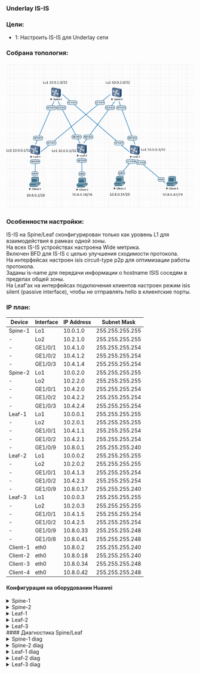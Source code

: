 ### Underlay IS-IS

### Цели:
- 1: Настроить IS-IS для Underlay сети

### Собрана топология:
![img_1.png](main_topology2.png)

### Особенности настройки:
IS-IS на Spine/Leaf сконфигурирован только как уровень L1 для взаимодействия в рамках одной зоны.<br>
На всех IS-IS устройствах настроена Wide метрика.<br>
Включен BFD для IS-IS с целью улучшения сходимости протокола.<br>
На интерфейсах настроен isis circuit-type p2p для оптимизации работы протокола.<br>
Заданы is-name для передачи информации о hostname ISIS соседям в пределах общей зоны.<br>
На Leaf'ах на интерфейсах подключения клиентов настроен режим isis silent (passive interface), чтобы не отправлять hello в клиентские порты.<br>

### IP план:
Device|Interface|IP Address|Subnet Mask
---|---|---|---
Spine-1|Lo1|10.0.1.0|255.255.255.255
-|Lo2|10.2.1.0|255.255.255.255
-|GE1/0/1|10.4.1.0|255.255.255.254
-|GE1/0/2|10.4.1.2|255.255.255.254
-|GE1/0/3|10.4.1.4|255.255.255.254
Spine-2|Lo1|10.0.2.0|255.255.255.255
-|Lo2|10.2.2.0|255.255.255.255
-|GE1/0/1|10.4.2.0|255.255.255.254
-|GE1/0/2|10.4.2.2|255.255.255.254
-|GE1/0/3|10.4.2.4|255.255.255.254
Leaf-1|Lo1|10.0.0.1|255.255.255.255
-|Lo2|10.2.0.1|255.255.255.255
-|GE1/0/1|10.4.1.1|255.255.255.254
-|GE1/0/2|10.4.2.1|255.255.255.254
-|GE1/0/9|10.8.0.1|255.255.255.240
Leaf-2|Lo1|10.0.0.2|255.255.255.255
-|Lo2|10.2.0.2|255.255.255.255
-|GE1/0/1|10.4.1.3|255.255.255.254
-|GE1/0/2|10.4.2.3|255.255.255.254
-|GE1/0/9|10.8.0.17|255.255.255.240
Leaf-3|Lo1|10.0.0.3|255.255.255.255
-|Lo2|10.2.0.3|255.255.255.255
-|GE1/0/1|10.4.1.5|255.255.255.254
-|GE1/0/2|10.4.2.5|255.255.255.254
-|GE1/0/9|10.8.0.33|255.255.255.248
-|GE1/0/8|10.8.0.41|255.255.255.248
Client-1|eth0|10.8.0.2|255.255.255.240
Client-2|eth0|10.8.0.18|255.255.255.240
Client-3|eth0|10.8.0.34|255.255.255.248
Client-4|eth0|10.8.0.42|255.255.255.248

#### Конфигурация на оборудовании Huawei
<details>
<summary> Spine-1 </summary>
#<br>
sysname Spine-1<br>
#<br>
bfd<br>
#<br>
isis 33<br>         
 is-level level-1<br>
 cost-style wide<br>
 network-entity 49.0052.0100.0000.1000.00<br>
 is-name Spine-1<br>
#<br>
interface GE1/0/1<br>
 undo portswitch<br>
 description to Leaf-1<br>
 undo shutdown<br>
 ip address 10.4.1.0 255.255.255.254<br>
 isis enable 33<br>
 isis circuit-type p2p<br>
 isis bfd static<br>
#<br>
interface GE1/0/2<br>
 undo portswitch<br>
 description to Leaf-2<br>
 undo shutdown<br>
 ip address 10.4.1.2 255.255.255.254<br>
 isis enable 33<br>
 isis circuit-type p2p<br>
 isis bfd static<br>
#<br>
interface GE1/0/3<br>
 undo portswitch<br>
 description to Leaf-3<br>
 undo shutdown<br>
 ip address 10.4.1.4 255.255.255.254<br>
 isis enable 33<br>
 isis circuit-type p2p<br>
 isis bfd static<br>
#<br>
interface LoopBack1<br>
 description underlay<br>
 ip address 10.0.1.0 255.255.255.255<br>
 isis enable 33<br>
#<br>
interface LoopBack2<br>
 description overlay<br>
 ip address 10.2.1.0 255.255.255.255<br>
 isis enable 33<br>
#<br>
bfd To_Leaf-1 bind peer-ip 10.4.1.1 interface GE1/0/1<br>
 discriminator local 101<br>
 discriminator remote 11<br>
#<br>
bfd To_Leaf-2 bind peer-ip 10.4.1.3 interface GE1/0/2<br>
 discriminator local 201<br>
 discriminator remote 21<br>
#<br>
bfd To_Leaf-3 bind peer-ip 10.4.1.5 interface GE1/0/3<br>
 discriminator local 301<br>
 discriminator remote 31<br>
#<br>
</details>
<details>
<summary> Spine-2 </summary>
#<br>
sysname Spine-2<br>
#<br>
bfd<br>
#<br>
isis 33<br>         
 is-level level-1<br>
 cost-style wide<br>
 network-entity 49.0052.0100.0000.2000.00<br>
 is-name Spine-2<br>
#<br>
interface GE1/0/1<br>
 undo portswitch<br>
 description to Leaf-1<br>
 undo shutdown<br>
 ip address 10.4.2.0 255.255.255.254<br>
 isis enable 33<br>
 isis circuit-type p2p<br>
 isis bfd static<br>
#<br>
interface GE1/0/2<br>
 undo portswitch<br>
 description to Leaf-2<br>
 undo shutdown<br>
 ip address 10.4.2.2 255.255.255.254<br>
 isis enable 33<br>
 isis circuit-type p2p<br>
 isis bfd static<br>
#<br>
interface GE1/0/3<br>
 undo portswitch<br>
 description to Leaf-3<br>
 undo shutdown<br>
 ip address 10.4.2.4 255.255.255.254<br>
 isis enable 33<br>
 isis circuit-type p2p<br>
 isis bfd static<br>
#<br>
interface LoopBack1<br>
 description underlay<br>
 ip address 10.0.2.0 255.255.255.255<br>
 isis enable 33<br>
#<br>
interface LoopBack2<br>
 description overlay<br>
 ip address 10.2.2.0 255.255.255.255<br>
 isis enable 33<br>
#<br>
bfd To_Leaf-1 bind peer-ip 10.4.2.1 interface GE1/0/1<br>
 discriminator local 102<br>
 discriminator remote 12<br>
#<br>
bfd To_Leaf-2 bind peer-ip 10.4.2.3 interface GE1/0/2<br>
 discriminator local 202<br>
 discriminator remote 22<br>
#<br>
bfd To_Leaf-3 bind peer-ip 10.4.2.5 interface GE1/0/3<br>
 discriminator local 302<br>
 discriminator remote 32<br>
#<br>
</details>
<details>
<summary> Leaf-1 </summary>
#<br>
sysname Leaf-1<br>
#<br>
bfd<br>
#<br>
isis 33<br>
 is-level level-1<br>
 cost-style wide<br>
 network-entity 49.0052.0100.0000.0001.00<br>
 is-name Leaf-1<br>
#<br>
interface GE1/0/1<br>
 undo portswitch<br>
 description to Spine-1<br>
 undo shutdown<br>
 ip address 10.4.1.1 255.255.255.254<br>
 isis enable 33<br>
 isis circuit-type p2p<br>
 isis bfd static<br>
#<br>
interface GE1/0/2<br>
 undo portswitch<br>
 description to Spine-2<br>
 undo shutdown<br>
 ip address 10.4.2.1 255.255.255.254<br>
 isis enable 33<br>
 isis circuit-type p2p<br>
 isis bfd static<br>
#<br>
interface GE1/0/9<br>
 undo portswitch<br>
 description to Client-1<br>
 undo shutdown<br>
 ip address 10.8.0.1 255.255.255.240<br>
 isis enable 33<br>
 isis silent <br>
#<br>
interface LoopBack1<br>
 description underlay<br>
 ip address 10.0.0.1 255.255.255.255<br>
 isis enable 33<br>
#<br>
interface LoopBack2<br>
 description overlay<br>
 ip address 10.2.0.1 255.255.255.255<br>
 isis enable 33<br>
#<br>
bfd to_Spine-1 bind peer-ip 10.4.1.0 interface GE1/0/1<br>
 discriminator local 11<br>
 discriminator remote 101<br>
#<br>
bfd to_Spine-2 bind peer-ip 10.4.2.0 interface GE1/0/2<br>
 discriminator local 12<br>
 discriminator remote 102<br>
#<br>
</details>
<details>
<summary> Leaf-2 </summary>
#<br>
sysname Leaf-2<br>
#<br>
bfd<br>
#<br>
isis 33<br>
 is-level level-1<br>
 cost-style wide<br>
 network-entity 49.0052.0100.0000.0002.00<br>
 is-name Leaf-2<br>
#<br>
interface GE1/0/1<br>
 undo portswitch<br>
 description to Spine-1<br>
 undo shutdown<br>
 ip address 10.4.1.3 255.255.255.254<br>
 isis enable 33<br>
 isis circuit-type p2p<br>
 isis bfd static<br>
#<br>
interface GE1/0/2<br>
 undo portswitch<br>
 description to Spine-2<br>
 undo shutdown<br>
 ip address 10.4.2.3 255.255.255.254<br>
 isis enable 33<br>
 isis circuit-type p2p<br>
 isis bfd static<br>
#<br>
interface GE1/0/9<br>
 undo portswitch<br>
 description to Client-2<br>
 undo shutdown<br>
 ip address 10.8.0.17 255.255.255.240<br>
 isis enable 33<br>
 isis silent <br>
#<br>
interface LoopBack1<br>
 description underlay<br>
 ip address 10.0.0.2 255.255.255.255<br>
 isis enable 33<br>
#<br>
interface LoopBack2<br>
 description overlay<br>
 ip address 10.2.0.2 255.255.255.255<br>
 isis enable 33<br>
#<br>
bfd to_Spine-1 bind peer-ip 10.4.1.2 interface GE1/0/1<br>
 discriminator local 21<br>
 discriminator remote 201<br>
#<br>
bfd to_Spine-2 bind peer-ip 10.4.2.2 interface GE1/0/2<br>
 discriminator local 22<br>
 discriminator remote 202<br>
#<br>
</details>
<details>
<summary> Leaf-3 </summary>
#<br>
 sysname Leaf-3<br>
#<br>
bfd<br>
#<br>
isis 33<br>
 is-level level-1<br>
 cost-style wide<br>
 network-entity 49.0052.0100.0000.0003.00<br>
 is-name Leaf-3<br>
#<br>
interface GE1/0/1<br>
 undo portswitch<br>
 description to Spine-1<br>
 undo shutdown<br>
 ip address 10.4.1.5 255.255.255.254<br>
 isis enable 33<br>
 isis circuit-type p2p<br>
 isis bfd static<br>
#<br>
interface GE1/0/2<br>
 undo portswitch<br>
 description to Spine-2<br>
 undo shutdown<br>
 ip address 10.4.2.5 255.255.255.254<br>
 isis enable 33<br>
 isis circuit-type p2p<br>
 isis bfd static<br>
#<br>
interface GE1/0/8<br>
 undo portswitch<br>
 description to Client-4<br>
 undo shutdown<br>
 ip address 10.8.0.41 255.255.255.248<br>
 isis enable 33<br>
 isis silent <br>
#<br>
interface GE1/0/9<br>
 undo portswitch<br>
 description to Client-3<br>
 undo shutdown<br>
 ip address 10.8.0.33 255.255.255.248<br>
 isis enable 33<br>
 isis silent <br>
#<br>
interface LoopBack1<br>
 description underlay<br>
 ip address 10.0.0.3 255.255.255.255<br>
 isis enable 33<br>
#<br>
interface LoopBack2<br>
 description overlay<br>
 ip address 10.2.0.3 255.255.255.255<br>
 isis enable 33 <br>
#<br>
bfd to_Spine-1 bind peer-ip 10.4.1.4 interface GE1/0/1<br>
 discriminator local 31<br>
 discriminator remote 301<br>
#<br>
bfd to_Spine-2 bind peer-ip 10.4.2.4 interface GE1/0/2<br>
 discriminator local 32<br>
 discriminator remote 302<br>
#<br>
</details>
#### Диагностика Spine/Leaf

<details>
<summary> Spine-1 diag </summary>
 
 ```
<Spine-1>display ip routing-table
Proto: Protocol        Pre: Preference
Route Flags: R - relay, D - download to fib, T - to vpn-instance, B - black hole route
------------------------------------------------------------------------------
Routing Table : _public_
         Destinations : 27       Routes : 31        

Destination/Mask    Proto   Pre  Cost        Flags NextHop         Interface

       10.0.0.1/32  ISIS-L1 15   10            D   10.4.1.1        GE1/0/1
       10.0.0.2/32  ISIS-L1 15   10            D   10.4.1.3        GE1/0/2
       10.0.0.3/32  ISIS-L1 15   10            D   10.4.1.5        GE1/0/3
       10.0.1.0/32  Direct  0    0             D   127.0.0.1       LoopBack1
       10.0.2.0/32  ISIS-L1 15   20            D   10.4.1.1        GE1/0/1
                    ISIS-L1 15   20            D   10.4.1.3        GE1/0/2
                    ISIS-L1 15   20            D   10.4.1.5        GE1/0/3
       10.2.0.1/32  ISIS-L1 15   10            D   10.4.1.1        GE1/0/1
       10.2.0.2/32  ISIS-L1 15   10            D   10.4.1.3        GE1/0/2
       10.2.0.3/32  ISIS-L1 15   10            D   10.4.1.5        GE1/0/3
       10.2.1.0/32  Direct  0    0             D   127.0.0.1       LoopBack2
       10.2.2.0/32  ISIS-L1 15   20            D   10.4.1.1        GE1/0/1
                    ISIS-L1 15   20            D   10.4.1.3        GE1/0/2
                    ISIS-L1 15   20            D   10.4.1.5        GE1/0/3
       10.4.1.0/31  Direct  0    0             D   10.4.1.0        GE1/0/1
       10.4.1.0/32  Direct  0    0             D   127.0.0.1       GE1/0/1
       10.4.1.2/31  Direct  0    0             D   10.4.1.2        GE1/0/2
       10.4.1.2/32  Direct  0    0             D   127.0.0.1       GE1/0/2
       10.4.1.4/31  Direct  0    0             D   10.4.1.4        GE1/0/3
       10.4.1.4/32  Direct  0    0             D   127.0.0.1       GE1/0/3
       10.4.2.0/31  ISIS-L1 15   20            D   10.4.1.1        GE1/0/1
       10.4.2.2/31  ISIS-L1 15   20            D   10.4.1.3        GE1/0/2
       10.4.2.4/31  ISIS-L1 15   20            D   10.4.1.5        GE1/0/3
       10.8.0.0/28  ISIS-L1 15   20            D   10.4.1.1        GE1/0/1
      10.8.0.16/28  ISIS-L1 15   20            D   10.4.1.3        GE1/0/2
      10.8.0.32/29  ISIS-L1 15   20            D   10.4.1.5        GE1/0/3
      10.8.0.40/29  ISIS-L1 15   20            D   10.4.1.5        GE1/0/3
      127.0.0.0/8   Direct  0    0             D   127.0.0.1       InLoopBack0
      127.0.0.1/32  Direct  0    0             D   127.0.0.1       InLoopBack0
127.255.255.255/32  Direct  0    0             D   127.0.0.1       InLoopBack0
255.255.255.255/32  Direct  0    0             D   127.0.0.1       InLoopBack0

<Spine-1>display isis peer 

Peer Information for ISIS(33)
--------------------------------------------------------------------------------
                         
  System Id     Interface       Circuit Id        State HoldTime(s) Type     PRI
--------------------------------------------------------------------------------
Leaf-1          GE1/0/1         0000000006         Up            28 L1       -- 
Leaf-2          GE1/0/2         0000000006         Up            30 L1       -- 
Leaf-3          GE1/0/3         0000000006         Up            29 L1       -- 

Total Peer(s): 3

<Spine-1>display isis bfd session all

BFD session information for ISIS(33)
------------------------------------------------------------------------------
Peer System ID : Leaf-1                Interface : GE1/0/1            
TX : 1000          BFD State : up      Peer IP Address : 10.4.1.1
RX : 1000          LocDis : 101        Local IP Address: 0.0.0.0
Multiplier : 3     RemDis : 11         Type : L1  
Diag : No diagnostic information
Peer System ID : Leaf-2                Interface : GE1/0/2            
TX : 1000          BFD State : up      Peer IP Address : 10.4.1.3
RX : 1000          LocDis : 201        Local IP Address: 0.0.0.0
Multiplier : 3     RemDis : 21         Type : L1  
Diag : No diagnostic information
Peer System ID : Leaf-3                Interface : GE1/0/3            
TX : 1000          BFD State : up      Peer IP Address : 10.4.1.5
RX : 1000          LocDis : 301        Local IP Address: 0.0.0.0
Multiplier : 3     RemDis : 31         Type : L1  
Diag : No diagnostic information
Total BFD session(s): 3
```
</details>
<details>
<summary> Spine-2 diag </summary>
 
 ```
<Spine-2>display ip routing-table 
Proto: Protocol        Pre: Preference
Route Flags: R - relay, D - download to fib, T - to vpn-instance, B - black hole route
------------------------------------------------------------------------------
Routing Table : _public_
         Destinations : 27       Routes : 31        

Destination/Mask    Proto   Pre  Cost        Flags NextHop         Interface

       10.0.0.1/32  ISIS-L1 15   10            D   10.4.2.1        GE1/0/1
       10.0.0.2/32  ISIS-L1 15   10            D   10.4.2.3        GE1/0/2
       10.0.0.3/32  ISIS-L1 15   10            D   10.4.2.5        GE1/0/3
       10.0.1.0/32  ISIS-L1 15   20            D   10.4.2.1        GE1/0/1
                    ISIS-L1 15   20            D   10.4.2.3        GE1/0/2
                    ISIS-L1 15   20            D   10.4.2.5        GE1/0/3
       10.0.2.0/32  Direct  0    0             D   127.0.0.1       LoopBack1
       10.2.0.1/32  ISIS-L1 15   10            D   10.4.2.1        GE1/0/1
       10.2.0.2/32  ISIS-L1 15   10            D   10.4.2.3        GE1/0/2
       10.2.0.3/32  ISIS-L1 15   10            D   10.4.2.5        GE1/0/3
       10.2.1.0/32  ISIS-L1 15   20            D   10.4.2.1        GE1/0/1
                    ISIS-L1 15   20            D   10.4.2.3        GE1/0/2
                    ISIS-L1 15   20            D   10.4.2.5        GE1/0/3
       10.2.2.0/32  Direct  0    0             D   127.0.0.1       LoopBack2
       10.4.1.0/31  ISIS-L1 15   20            D   10.4.2.1        GE1/0/1
       10.4.1.2/31  ISIS-L1 15   20            D   10.4.2.3        GE1/0/2
       10.4.1.4/31  ISIS-L1 15   20            D   10.4.2.5        GE1/0/3
       10.4.2.0/31  Direct  0    0             D   10.4.2.0        GE1/0/1
       10.4.2.0/32  Direct  0    0             D   127.0.0.1       GE1/0/1
       10.4.2.2/31  Direct  0    0             D   10.4.2.2        GE1/0/2
       10.4.2.2/32  Direct  0    0             D   127.0.0.1       GE1/0/2
       10.4.2.4/31  Direct  0    0             D   10.4.2.4        GE1/0/3
       10.4.2.4/32  Direct  0    0             D   127.0.0.1       GE1/0/3
       10.8.0.0/28  ISIS-L1 15   20            D   10.4.2.1        GE1/0/1
      10.8.0.16/28  ISIS-L1 15   20            D   10.4.2.3        GE1/0/2
      10.8.0.32/29  ISIS-L1 15   20            D   10.4.2.5        GE1/0/3
      10.8.0.40/29  ISIS-L1 15   20            D   10.4.2.5        GE1/0/3
      127.0.0.0/8   Direct  0    0             D   127.0.0.1       InLoopBack0
      127.0.0.1/32  Direct  0    0             D   127.0.0.1       InLoopBack0
127.255.255.255/32  Direct  0    0             D   127.0.0.1       InLoopBack0
255.255.255.255/32  Direct  0    0             D   127.0.0.1       InLoopBack0

<Spine-2>display isis peer 

Peer Information for ISIS(33)
--------------------------------------------------------------------------------
                         
  System Id     Interface       Circuit Id        State HoldTime(s) Type     PRI
--------------------------------------------------------------------------------
Leaf-1          GE1/0/1         0000000007         Up            28 L1       -- 
Leaf-2          GE1/0/2         0000000007         Up            25 L1       -- 
Leaf-3          GE1/0/3         0000000007         Up            24 L1       -- 

Total Peer(s): 3

<Spine-2>display isis bfd session all 

BFD session information for ISIS(33)
------------------------------------------------------------------------------
Peer System ID : Leaf-1                Interface : GE1/0/1            
TX : 1000          BFD State : up      Peer IP Address : 10.4.2.1
RX : 1000          LocDis : 102        Local IP Address: 0.0.0.0
Multiplier : 3     RemDis : 12         Type : L1  
Diag : No diagnostic information
Peer System ID : Leaf-2                Interface : GE1/0/2            
TX : 1000          BFD State : up      Peer IP Address : 10.4.2.3
RX : 1000          LocDis : 202        Local IP Address: 0.0.0.0
Multiplier : 3     RemDis : 22         Type : L1  
Diag : No diagnostic information
Peer System ID : Leaf-3                Interface : GE1/0/3            
TX : 1000          BFD State : up      Peer IP Address : 10.4.2.5
RX : 1000          LocDis : 302        Local IP Address: 0.0.0.0
Multiplier : 3     RemDis : 32         Type : L1  
Diag : No diagnostic information
Total BFD session(s): 3
```
</details>
<details>
<summary> Leaf-1 diag </summary>
 
 ```
<Leaf-1>display ip routing-table 
Proto: Protocol        Pre: Preference
Route Flags: R - relay, D - download to fib, T - to vpn-instance, B - black hole route
------------------------------------------------------------------------------
Routing Table : _public_
         Destinations : 28       Routes : 35        

Destination/Mask    Proto   Pre  Cost        Flags NextHop         Interface

       10.0.0.1/32  Direct  0    0             D   127.0.0.1       LoopBack1
       10.0.0.2/32  ISIS-L1 15   20            D   10.4.1.0        GE1/0/1
                    ISIS-L1 15   20            D   10.4.2.0        GE1/0/2
       10.0.0.3/32  ISIS-L1 15   20            D   10.4.1.0        GE1/0/1
                    ISIS-L1 15   20            D   10.4.2.0        GE1/0/2
       10.0.1.0/32  ISIS-L1 15   10            D   10.4.1.0        GE1/0/1
       10.0.2.0/32  ISIS-L1 15   10            D   10.4.2.0        GE1/0/2
       10.2.0.1/32  Direct  0    0             D   127.0.0.1       LoopBack2
       10.2.0.2/32  ISIS-L1 15   20            D   10.4.1.0        GE1/0/1
                    ISIS-L1 15   20            D   10.4.2.0        GE1/0/2
       10.2.0.3/32  ISIS-L1 15   20            D   10.4.1.0        GE1/0/1
                    ISIS-L1 15   20            D   10.4.2.0        GE1/0/2
       10.2.1.0/32  ISIS-L1 15   10            D   10.4.1.0        GE1/0/1
       10.2.2.0/32  ISIS-L1 15   10            D   10.4.2.0        GE1/0/2
       10.4.1.0/31  Direct  0    0             D   10.4.1.1        GE1/0/1
       10.4.1.1/32  Direct  0    0             D   127.0.0.1       GE1/0/1
       10.4.1.2/31  ISIS-L1 15   20            D   10.4.1.0        GE1/0/1
       10.4.1.4/31  ISIS-L1 15   20            D   10.4.1.0        GE1/0/1
       10.4.2.0/31  Direct  0    0             D   10.4.2.1        GE1/0/2
       10.4.2.1/32  Direct  0    0             D   127.0.0.1       GE1/0/2
       10.4.2.2/31  ISIS-L1 15   20            D   10.4.2.0        GE1/0/2
       10.4.2.4/31  ISIS-L1 15   20            D   10.4.2.0        GE1/0/2
       10.8.0.0/28  Direct  0    0             D   10.8.0.1        GE1/0/9
       10.8.0.1/32  Direct  0    0             D   127.0.0.1       GE1/0/9
      10.8.0.15/32  Direct  0    0             D   127.0.0.1       GE1/0/9
      10.8.0.16/28  ISIS-L1 15   30            D   10.4.1.0        GE1/0/1
                    ISIS-L1 15   30            D   10.4.2.0        GE1/0/2
      10.8.0.32/29  ISIS-L1 15   30            D   10.4.1.0        GE1/0/1
                    ISIS-L1 15   30            D   10.4.2.0        GE1/0/2
      10.8.0.40/29  ISIS-L1 15   30            D   10.4.1.0        GE1/0/1
                    ISIS-L1 15   30            D   10.4.2.0        GE1/0/2
      127.0.0.0/8   Direct  0    0             D   127.0.0.1       InLoopBack0
      127.0.0.1/32  Direct  0    0             D   127.0.0.1       InLoopBack0
127.255.255.255/32  Direct  0    0             D   127.0.0.1       InLoopBack0
255.255.255.255/32  Direct  0    0             D   127.0.0.1       InLoopBack0

<Leaf-1> display isis peer 

Peer Information for ISIS(33)
--------------------------------------------------------------------------------
                         
  System Id     Interface       Circuit Id        State HoldTime(s) Type     PRI
--------------------------------------------------------------------------------
Spine-1         GE1/0/1         0000000006         Up            22 L1       -- 
Spine-2         GE1/0/2         0000000006         Up            25 L1       -- 

Total Peer(s): 2

<Leaf-1>display isis bfd session all 

BFD session information for ISIS(33)
------------------------------------------------------------------------------
Peer System ID : Spine-1               Interface : GE1/0/1            
TX : 1000          BFD State : up      Peer IP Address : 10.4.1.0
RX : 1000          LocDis : 11         Local IP Address: 0.0.0.0
Multiplier : 3     RemDis : 101        Type : L1  
Diag : No diagnostic information
Peer System ID : Spine-2               Interface : GE1/0/2            
TX : 1000          BFD State : up      Peer IP Address : 10.4.2.0
RX : 1000          LocDis : 12         Local IP Address: 0.0.0.0
Multiplier : 3     RemDis : 102        Type : L1  
Diag : No diagnostic information
Total BFD session(s): 2
```
</details>
<details>
<summary> Leaf-2 diag </summary>
 
 ```
<Leaf-2> display ip routing-table 
Proto: Protocol        Pre: Preference
Route Flags: R - relay, D - download to fib, T - to vpn-instance, B - black hole route
------------------------------------------------------------------------------
Routing Table : _public_
         Destinations : 28       Routes : 35        

Destination/Mask    Proto   Pre  Cost        Flags NextHop         Interface

       10.0.0.1/32  ISIS-L1 15   20            D   10.4.1.2        GE1/0/1
                    ISIS-L1 15   20            D   10.4.2.2        GE1/0/2
       10.0.0.2/32  Direct  0    0             D   127.0.0.1       LoopBack1
       10.0.0.3/32  ISIS-L1 15   20            D   10.4.1.2        GE1/0/1
                    ISIS-L1 15   20            D   10.4.2.2        GE1/0/2
       10.0.1.0/32  ISIS-L1 15   10            D   10.4.1.2        GE1/0/1
       10.0.2.0/32  ISIS-L1 15   10            D   10.4.2.2        GE1/0/2
       10.2.0.1/32  ISIS-L1 15   20            D   10.4.1.2        GE1/0/1
                    ISIS-L1 15   20            D   10.4.2.2        GE1/0/2
       10.2.0.2/32  Direct  0    0             D   127.0.0.1       LoopBack2
       10.2.0.3/32  ISIS-L1 15   20            D   10.4.1.2        GE1/0/1
                    ISIS-L1 15   20            D   10.4.2.2        GE1/0/2
       10.2.1.0/32  ISIS-L1 15   10            D   10.4.1.2        GE1/0/1
       10.2.2.0/32  ISIS-L1 15   10            D   10.4.2.2        GE1/0/2
       10.4.1.0/31  ISIS-L1 15   20            D   10.4.1.2        GE1/0/1
       10.4.1.2/31  Direct  0    0             D   10.4.1.3        GE1/0/1
       10.4.1.3/32  Direct  0    0             D   127.0.0.1       GE1/0/1
       10.4.1.4/31  ISIS-L1 15   20            D   10.4.1.2        GE1/0/1
       10.4.2.0/31  ISIS-L1 15   20            D   10.4.2.2        GE1/0/2
       10.4.2.2/31  Direct  0    0             D   10.4.2.3        GE1/0/2
       10.4.2.3/32  Direct  0    0             D   127.0.0.1       GE1/0/2
       10.4.2.4/31  ISIS-L1 15   20            D   10.4.2.2        GE1/0/2
       10.8.0.0/28  ISIS-L1 15   30            D   10.4.1.2        GE1/0/1
                    ISIS-L1 15   30            D   10.4.2.2        GE1/0/2
      10.8.0.16/28  Direct  0    0             D   10.8.0.17       GE1/0/9
      10.8.0.17/32  Direct  0    0             D   127.0.0.1       GE1/0/9
      10.8.0.31/32  Direct  0    0             D   127.0.0.1       GE1/0/9
      10.8.0.32/29  ISIS-L1 15   30            D   10.4.1.2        GE1/0/1
                    ISIS-L1 15   30            D   10.4.2.2        GE1/0/2
      10.8.0.40/29  ISIS-L1 15   30            D   10.4.1.2        GE1/0/1
                    ISIS-L1 15   30            D   10.4.2.2        GE1/0/2
      127.0.0.0/8   Direct  0    0             D   127.0.0.1       InLoopBack0
      127.0.0.1/32  Direct  0    0             D   127.0.0.1       InLoopBack0
127.255.255.255/32  Direct  0    0             D   127.0.0.1       InLoopBack0
255.255.255.255/32  Direct  0    0             D   127.0.0.1       InLoopBack0

<Leaf-2>display isis peer 

Peer Information for ISIS(33)
--------------------------------------------------------------------------------
                         
  System Id     Interface       Circuit Id        State HoldTime(s) Type     PRI
--------------------------------------------------------------------------------
Spine-1         GE1/0/1         0000000007         Up            25 L1       -- 
Spine-2         GE1/0/2         0000000007         Up            24 L1       -- 

Total Peer(s): 2

<Leaf-2>display isis bfd session all 

BFD session information for ISIS(33)
------------------------------------------------------------------------------
Peer System ID : Spine-1               Interface : GE1/0/1            
TX : 1000          BFD State : up      Peer IP Address : 10.4.1.2
RX : 1000          LocDis : 21         Local IP Address: 0.0.0.0
Multiplier : 3     RemDis : 201        Type : L1  
Diag : No diagnostic information
Peer System ID : Spine-2               Interface : GE1/0/2            
TX : 1000          BFD State : up      Peer IP Address : 10.4.2.2
RX : 1000          LocDis : 22         Local IP Address: 0.0.0.0
Multiplier : 3     RemDis : 202        Type : L1  
Diag : No diagnostic information
Total BFD session(s): 2
```
</details>
<details>
<summary> Leaf-3 diag </summary>
 
 ```
<Leaf-3>display ip routing-table 
Proto: Protocol        Pre: Preference
Route Flags: R - relay, D - download to fib, T - to vpn-instance, B - black hole route
------------------------------------------------------------------------------
Routing Table : _public_
         Destinations : 30       Routes : 36        

Destination/Mask    Proto   Pre  Cost        Flags NextHop         Interface

       10.0.0.1/32  ISIS-L1 15   20            D   10.4.1.4        GE1/0/1
                    ISIS-L1 15   20            D   10.4.2.4        GE1/0/2
       10.0.0.2/32  ISIS-L1 15   20            D   10.4.1.4        GE1/0/1
                    ISIS-L1 15   20            D   10.4.2.4        GE1/0/2
       10.0.0.3/32  Direct  0    0             D   127.0.0.1       LoopBack1
       10.0.1.0/32  ISIS-L1 15   10            D   10.4.1.4        GE1/0/1
       10.0.2.0/32  ISIS-L1 15   10            D   10.4.2.4        GE1/0/2
       10.2.0.1/32  ISIS-L1 15   20            D   10.4.1.4        GE1/0/1
                    ISIS-L1 15   20            D   10.4.2.4        GE1/0/2
       10.2.0.2/32  ISIS-L1 15   20            D   10.4.1.4        GE1/0/1
                    ISIS-L1 15   20            D   10.4.2.4        GE1/0/2
       10.2.0.3/32  Direct  0    0             D   127.0.0.1       LoopBack2
       10.2.1.0/32  ISIS-L1 15   10            D   10.4.1.4        GE1/0/1
       10.2.2.0/32  ISIS-L1 15   10            D   10.4.2.4        GE1/0/2
       10.4.1.0/31  ISIS-L1 15   20            D   10.4.1.4        GE1/0/1
       10.4.1.2/31  ISIS-L1 15   20            D   10.4.1.4        GE1/0/1
       10.4.1.4/31  Direct  0    0             D   10.4.1.5        GE1/0/1
       10.4.1.5/32  Direct  0    0             D   127.0.0.1       GE1/0/1
       10.4.2.0/31  ISIS-L1 15   20            D   10.4.2.4        GE1/0/2
       10.4.2.2/31  ISIS-L1 15   20            D   10.4.2.4        GE1/0/2
       10.4.2.4/31  Direct  0    0             D   10.4.2.5        GE1/0/2
       10.4.2.5/32  Direct  0    0             D   127.0.0.1       GE1/0/2
       10.8.0.0/28  ISIS-L1 15   30            D   10.4.1.4        GE1/0/1
                    ISIS-L1 15   30            D   10.4.2.4        GE1/0/2
      10.8.0.16/28  ISIS-L1 15   30            D   10.4.1.4        GE1/0/1
                    ISIS-L1 15   30            D   10.4.2.4        GE1/0/2
      10.8.0.32/29  Direct  0    0             D   10.8.0.33       GE1/0/9
      10.8.0.33/32  Direct  0    0             D   127.0.0.1       GE1/0/9
      10.8.0.39/32  Direct  0    0             D   127.0.0.1       GE1/0/9
      10.8.0.40/29  Direct  0    0             D   10.8.0.41       GE1/0/8
      10.8.0.41/32  Direct  0    0             D   127.0.0.1       GE1/0/8
      10.8.0.47/32  Direct  0    0             D   127.0.0.1       GE1/0/8
      127.0.0.0/8   Direct  0    0             D   127.0.0.1       InLoopBack0
      127.0.0.1/32  Direct  0    0             D   127.0.0.1       InLoopBack0
127.255.255.255/32  Direct  0    0             D   127.0.0.1       InLoopBack0
255.255.255.255/32  Direct  0    0             D   127.0.0.1       InLoopBack0

<Leaf-3> display isis peer 

Peer Information for ISIS(33)
--------------------------------------------------------------------------------
                         
  System Id     Interface       Circuit Id        State HoldTime(s) Type     PRI
--------------------------------------------------------------------------------
Spine-1         GE1/0/1         0000000008         Up            30 L1       -- 
Spine-2         GE1/0/2         0000000008         Up            28 L1       -- 

Total Peer(s): 2

<Leaf-3>display isis bfd session all

BFD session information for ISIS(33)
------------------------------------------------------------------------------
Peer System ID : Spine-1               Interface : GE1/0/1            
TX : 1000          BFD State : up      Peer IP Address : 10.4.1.4
RX : 1000          LocDis : 31         Local IP Address: 0.0.0.0
Multiplier : 3     RemDis : 301        Type : L1  
Diag : No diagnostic information
Peer System ID : Spine-2               Interface : GE1/0/2            
TX : 1000          BFD State : up      Peer IP Address : 10.4.2.4
RX : 1000          LocDis : 32         Local IP Address: 0.0.0.0
Multiplier : 3     RemDis : 302        Type : L1  
Diag : No diagnostic information
Total BFD session(s): 2
```
</details>
